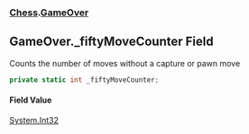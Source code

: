 ### [Chess](Chess.md 'Chess').[GameOver](Chess.GameOver.md 'Chess.GameOver')

## GameOver._fiftyMoveCounter Field

Counts the number of moves without a capture or pawn move

```csharp
private static int _fiftyMoveCounter;
```

#### Field Value
[System.Int32](https://docs.microsoft.com/en-us/dotnet/api/System.Int32 'System.Int32')